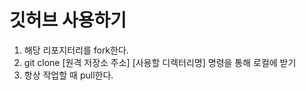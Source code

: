 # 깃허브 사용하기
1. 해당 리포지터리를 fork한다.
2. git clone [원격 저장소 주소] [사용할 디렉터리명] 명령을 통해 로컬에 받기
3. 항상 작업할 때 pull한다.
